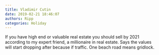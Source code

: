 ```yaml
---
title: Vladimir Cutin
date: 2019-02-21 18:46:07
authors: Ripp
categories: Holiday
---
```


 If you have high end or valuable real estate you should sell by 2021 according to my expert friend, a millionaire in real estate.
Says the values will start dropping after because if traffic. One beach road means gridlock.